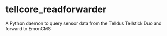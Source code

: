 # tellcore_readforwarder
A Python daemon to query sensor data from the Telldus Tellstick Duo and forward to EmonCMS
